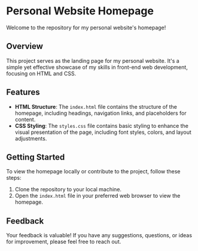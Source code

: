 # Personal Website Homepage

Welcome to the repository for my personal website's homepage!

## Overview

This project serves as the landing page for my personal website. It's a simple yet effective showcase of my skills in front-end web development, focusing on HTML and CSS.

## Features

- **HTML Structure**: The `index.html` file contains the structure of the homepage, including headings, navigation links, and placeholders for content.
- **CSS Styling**: The `styles.css` file contains basic styling to enhance the visual presentation of the page, including font styles, colors, and layout adjustments.

## Getting Started

To view the homepage locally or contribute to the project, follow these steps:

1. Clone the repository to your local machine.
2. Open the `index.html` file in your preferred web browser to view the homepage.



## Feedback

Your feedback is valuable! If you have any suggestions, questions, or ideas for improvement, please feel free to reach out.



